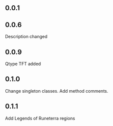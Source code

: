 ## 0.0.1

## 0.0.6
Description changed

## 0.0.9
Qtype TFT added

## 0.1.0
Change singleton classes.
Add method comments.

## 0.1.1
Add Legends of Runeterra regions